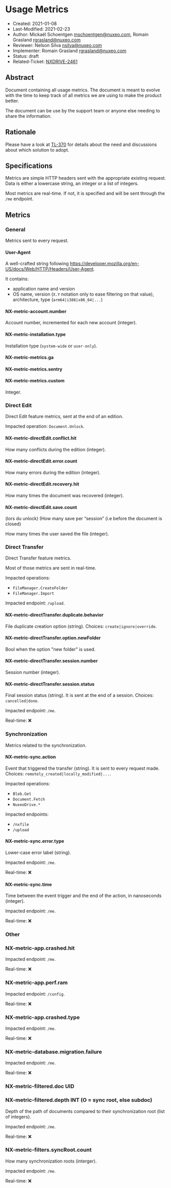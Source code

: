 # Usage Metrics

- Created: 2021-01-08
- Last-Modified: 2021-02-23
- Author: Mickaël Schoentgen <mschoentgen@nuxeo.com>,
          Romain Grasland <rgrasland@nuxeo.com>
- Reviewer: Nelson Silva <nsilva@nuxeo.com>
- Implementer: Romain Grasland <rgrasland@nuxeo.com>
- Status: draft
- Related-Ticket: [NXDRIVE-2461](https://jira.nuxeo.com/browse/NXDRIVE-2461)

## Abstract

Document containing all usage metrics.
The document is meant to evolve with the time to keep track of all metrics we are using to make the product better.

The document can be use by the support team or anyone else needing to share the information.

## Rationale

Please have a look at [TL-370](https://jira.nuxeo.com/browse/TL-370) for details about the need and discussions about which solution to adopt.

## Specifications

Metrics are simple HTTP headers sent with the appropriate existing request.
Data is either a lowercase string, an integer or a list of integers.

Most metrics are real-time. If not, it is specified and will be sent through the `/me` endpoint.

## Metrics

### General

Metrics sent to every request.

#### User-Agent

A well-crafted string following https://developer.mozilla.org/en-US/docs/Web/HTTP/Headers/User-Agent.

It contains:

- application name and version
- OS name, version (`X.Y` notation only to ease filtering on that value), architecture, type (`arm64|i386|x86_64|...`)

#### NX-metric-account.number

Account number, incremented for each new account (integer).

#### NX-metric-installation.type

Installation type (`system-wide` or `user-only`).

#### NX-metric-metrics.ga
#### NX-metric-metrics.sentry
#### NX-metric-metrics.custom

Integer.

### Direct Edit

Direct Edit feature metrics, sent at the end of an edition.

Impacted operation: `Document.Unlock`.

#### NX-metric-directEdit.conflict.hit

How many conflicts during the edition (integer).

#### NX-metric-directEdit.error.count

How many errors during the edition (integer).

#### NX-metric-directEdit.recovery.hit

How many times the document was recovered (integer).

#### NX-metric-directEdit.save.count

(lors du unlock)
(How many save per “session” (i.e before the document is closed)

How many times the user saved the file (integer).

### Direct Transfer

Direct Transfer feature metrics.

Most of those metrics are sent in real-time.

Impacted operations:

- `FileManager.CreateFolder`
- `FileManager.Import`

Impacted endpoint: `/upload`.

#### NX-metric-directTransfer.duplicate.behavior

File duplicate creation option (string). Choices: `create|ignore|override`.

#### NX-metric-directTransfer.option.newFolder

Bool when the option "new folder" is used.

#### NX-metric-directTransfer.session.number

Session number (integer).

#### NX-metric-directTransfer.session.status

Final session status (string). It is sent at the end of a session. Choices: `cancelled|done`.

Impacted endpoint: `/me`.

Real-time: ❌

### Synchronization

Metrics related to the synchronization.

#### NX-metric-sync.action

Event that triggered the transfer (string). It is sent to every request made.
Choices: `remotely_created|locally_modified|...`.

Impacted operations:

- `Blob.Get`
- `Document.Fetch`
- `NuxeoDrive.*`

Impacted endpoints:

- `/nxfile`
- `/upload`

#### NX-metric-sync.error.type

Lower-case error label (string).

Impacted endpoint: `/me`.

Real-time: ❌

#### NX-metric-sync.time

Time between the event trigger and the end of the action, in nanoseconds (integer).

Impacted endpoint: `/me`.

Real-time: ❌

### Other

### NX-metric-app.crashed.hit

Impacted endpoint: `/me`.

Real-time: ❌

### NX-metric-app.perf.ram

Impacted endpoint: `/config`.

Real-time: ❌


### NX-metric-app.crashed.type

Impacted endpoint: `/me`.

Real-time: ❌

### NX-metric-database.migration.failure

Impacted endpoint: `/me`.

Real-time: ❌

### NX-metric-filtered.doc UID
### NX-metric-filtered.depth INT (O = sync root, else subdoc)

Depth of the path of documents compared to their synchronization root (list of integers).

Impacted endpoint: `/me`.

Real-time: ❌

### NX-metric-filters.syncRoot.count

How many synchronization roots (interger).

Impacted endpoint: `/me`.

Real-time: ❌
